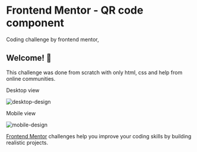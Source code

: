 # Frontend Mentor - QR code component
Coding challenge by frontend mentor,

## Welcome! 👋
This challenge was done from scratch with only html, css and help from online communities.

Desktop view

![desktop-design](https://user-images.githubusercontent.com/82616156/172028067-329dd2cc-9d93-45e7-bce4-f8bc271741d0.png)

Mobile view

![mobile-design](https://user-images.githubusercontent.com/82616156/172028071-a0a348b4-40a1-468e-b4df-b985cfced389.png)


[Frontend Mentor](https://www.frontendmentor.io) challenges help you improve your coding skills by building realistic projects.
